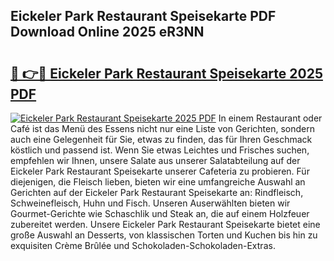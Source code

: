 ## Eickeler Park Restaurant Speisekarte PDF Download Online 2025 eR3NN

# <h2><a href="http://gc6n50.nevu.top/?p=Eickeler+Park+Restaurant+Speisekarte">🔗 👉🔴 Eickeler Park Restaurant Speisekarte 2025 PDF</a></h2>

[![Eickeler Park Restaurant Speisekarte 2025 PDF](https://i.imgur.com/dBaPXMq.png)](http://gc6n50.nevu.top/?p=Eickeler+Park+Restaurant+Speisekarte)
In einem Restaurant oder Café ist das Menü des Essens nicht nur eine Liste von Gerichten, sondern auch eine Gelegenheit für Sie, etwas zu finden, das für Ihren Geschmack köstlich und passend ist. Wenn Sie etwas Leichtes und Frisches suchen, empfehlen wir Ihnen, unsere Salate aus unserer Salatabteilung auf der Eickeler Park Restaurant Speisekarte unserer Cafeteria zu probieren. Für diejenigen, die Fleisch lieben, bieten wir eine umfangreiche Auswahl an Gerichten auf der Eickeler Park Restaurant Speisekarte an: Rindfleisch, Schweinefleisch, Huhn und Fisch. Unseren Auserwählten bieten wir Gourmet-Gerichte wie Schaschlik und Steak an, die auf einem Holzfeuer zubereitet werden. Unsere Eickeler Park Restaurant Speisekarte bietet eine große Auswahl an Desserts, von klassischen Torten und Kuchen bis hin zu exquisiten Crème Brûlée und Schokoladen-Schokoladen-Extras.
